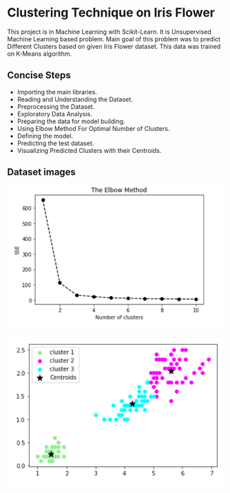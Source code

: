 # Clustering Technique on Iris Flower

This project is in Machine Learning with Scikit-Learn. It is Unsupervised Machine Learning based problem. Main goal of this problem was to predict Different Clusters based on given Iris Flower dataset. This data was trained on K-Means algorithm.
## Concise Steps

- Importing the main libraries.
- Reading and Understanding the Dataset.
- Preprocessing the Dataset.
- Exploratory Data Analysis.
- Preparing the data for model building.
- Using Elbow Method For Optimal Number of Clusters.
- Defining the model.
- Predicting the test dataset.
- Visualizing Predicted Clusters with their Centroids.


## Dataset images

![Project Image](https://github.com/abbasshafi/Projects/blob/main/Clustering%20on%20Iris%20dataset/Thumbnail%203.png)

![Project Image](https://github.com/abbasshafi/Projects/blob/main/Clustering%20on%20Iris%20dataset/Predicted%20Clusters%20With%20Centroids.png)

